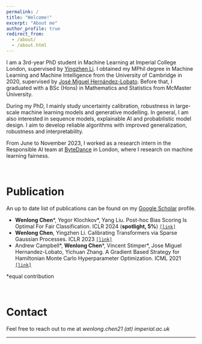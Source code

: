 ```yaml
---
permalink: /
title: "Welcome!"
excerpt: "About me"
author_profile: true
redirect_from: 
  - /about/
  - /about.html
---
```


I am a 3rd-year PhD student in Machine Learning at Imperial College London, supervised by [Yingzhen Li](http://yingzhenli.net/home/en/). I obtained my MPhil degree in Machine Learning and Machine Intelligence from the University of Cambridge in 2020, supervised by [José Miguel Hernández-Lobato](https://jmhl.org/). Before that, I graduated with a BSc (Hons) in Mathematics and Statistics from McMaster University. 

During my PhD, I mainly study uncertainty calibration, robustness in large-scale machine learning models and generative modelling. In general, I am also interested in sequence models, explainable AI and probabilistic model design. I aim to develop reliable algorithms with improved generalization, robustness and interpretability.

From June to November 2023, I worked as a research intern in the Responsible AI team at [ByteDance](https://www.bytedance.com/) in London, where I research on machine learning fairness.

<br>

Publication
======
An up to date list of publications can be found on my [Google Scholar](https://scholar.google.com/citations?user=UFIDCfQAAAAJ&hl=en) profile.

* **Wenlong Chen**\*, Yegor Klochkov\*, Yang Liu. Post-hoc Bias Scoring Is Optimal For Fair Classification. ICLR 2024 (**spotlight, 5%**) [`[link]`](https://arxiv.org/abs/2310.05725)
* **Wenlong Chen**, Yingzhen Li. Calibrating Transformers via Sparse Gaussian Processes. ICLR 2023 [`[link]`](https://arxiv.org/abs/2303.02444)
* Andrew Campbell\*, **Wenlong Chen**\*, Vincent Stimper\*, Jose Miguel Hernandez-Lobato, Yichuan Zhang. A Gradient Based Strategy for Hamiltonian Monte Carlo Hyperparameter Optimization. ICML 2021 [`[link]`](https://proceedings.mlr.press/v139/campbell21a.html) 

 \*equal contribution

<br>

Contact
======
Feel free to reach out to me at *wenlong.chen21 (at) imperial.ac.uk*

---
